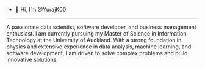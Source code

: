 - 👋 Hi, I’m @YurajK00

------------------------------------------------------------------------------------------------------------------------

A passionate data scientist, software developer, and business management enthusiast. I am currently pursuing my Master of Science in Information Technology at the University of Auckland. With a strong foundation in physics and extensive experience in data analysis, machine learning, and software development, I am driven to solve complex problems and build innovative solutions.

